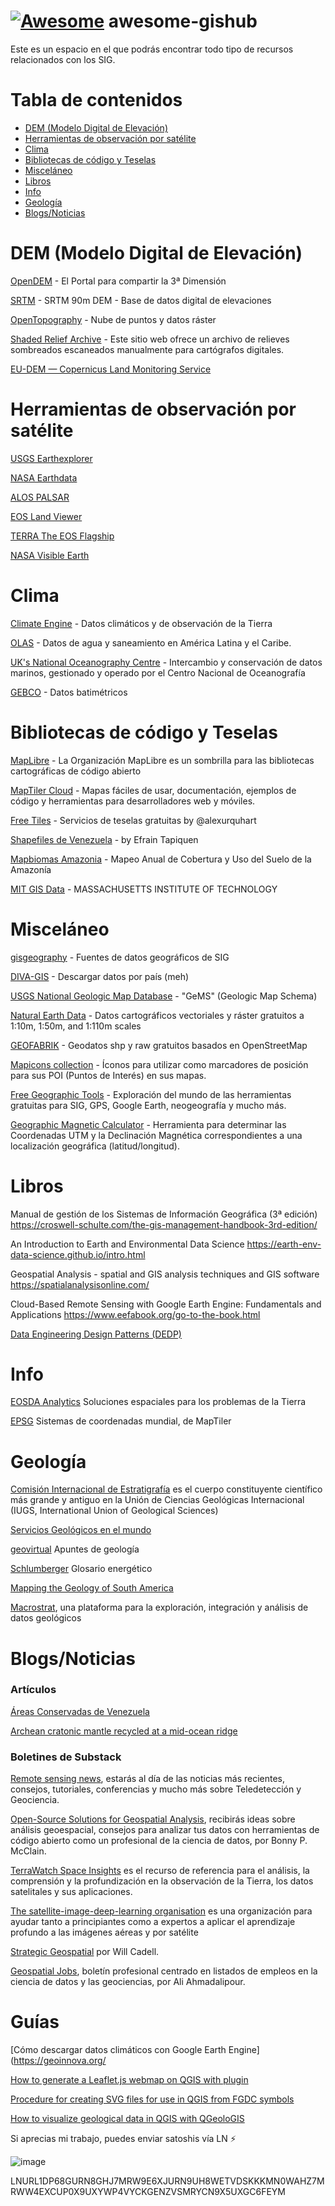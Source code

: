 [![Awesome](https://awesome.re/badge-flat.svg)](https://awesome.re) awesome-gishub
==============

Este es un espacio en el que podrás encontrar todo tipo de recursos relacionados con los SIG.

Tabla de contenidos
===================

<!--ts-->
* [DEM (Modelo Digital de Elevación)](#dem-modelo-digital-de-elevación)
* [Herramientas de observación por satélite](herramientas-de-observación-por-satélite)
* [Clima](#clima)
* [Bibliotecas de código y Teselas](#bibliotecas-de-código-y-teselas)
* [Misceláneo](#misceláneo)
* [Libros](#libros)
* [Info](#info)
* [Geología](#geología)
* [Blogs/Noticias](#blogsnoticias)
<!--te-->


DEM (Modelo Digital de Elevación)
================================

[OpenDEM](https://opendem.info/index.html) - El Portal para compartir la 3ª Dimensión

[SRTM](https://srtm.csi.cgiar.org/) - SRTM 90m DEM - Base de datos digital de elevaciones 

[OpenTopography](https://portal.opentopography.org/dataCatalog) - Nube de puntos y datos ráster

[Shaded Relief Archive](https://www.shadedreliefarchive.com/) - Este sitio web ofrece un archivo de relieves sombreados escaneados manualmente para cartógrafos digitales.

[EU-DEM — Copernicus Land Monitoring Service](https://land.copernicus.eu/imagery-in-situ/eu-dem) 


Herramientas de observación por satélite
========================================

[USGS Earthexplorer](https://earthexplorer.usgs.gov/)

[NASA Earthdata](https://search.earthdata.nasa.gov/search)

[ALOS PALSAR](https://search.asf.alaska.edu/#/) 

[EOS Land Viewer](https://eos.com/landviewer)

[TERRA The EOS Flagship](https://terra.nasa.gov/)

[NASA Visible Earth](https://visibleearth.nasa.gov/view_cat.php?categoryID=1484)


Clima
=====

[Climate Engine](https://climateengine.org/) - Datos climáticos y de observación de la Tierra

[OLAS](https://www.olasdata.org/es/datasets/) - Datos de agua y saneamiento en América Latina y el Caribe.

[UK's National Oceanography Centre](https://www.bodc.ac.uk/resources/products/) - Intercambio y conservación de datos marinos, gestionado y operado por el Centro Nacional de Oceanografía

[GEBCO](https://www.gebco.net/data_and_products/gridded_bathymetry_data/) - Datos batimétricos


Bibliotecas de código y Teselas
===============================

[MapLibre](https://maplibre.org/projects/) - La Organización MapLibre es un sombrilla para las bibliotecas cartográficas de código abierto

[MapTiler Cloud](https://cloud.maptiler.com/maps/) - Mapas fáciles de usar, documentación, ejemplos de código y herramientas para desarrolladores web y móviles.

[Free Tiles](http://alexurquhart.github.io/free-tiles/) - Servicios de teselas gratuitas by @alexurquhart

[Shapefiles de Venezuela](https://tapiquen-sig.jimdofree.com/descargas-gratuitas/venezuela/) - by Efrain Tapiquen 

[Mapbiomas Amazonia](https://plataforma.amazonia.mapbiomas.org/) - Mapeo Anual de Cobertura y Uso del Suelo de la Amazonía
 
[MIT GIS Data](https://libguides.mit.edu/gis/GISdata) - MASSACHUSETTS INSTITUTE OF TECHNOLOGY


Misceláneo
==========

[gisgeography](https://gisgeography.com/category/data-sources/) - Fuentes de datos geográficos de SIG

[DIVA-GIS](https://www.diva-gis.org/gdata) - Descargar datos por país (meh)

[USGS National Geologic Map Database](https://ngmdb.usgs.gov/Info/standards/GeMS/) - "GeMS" (Geologic Map Schema)

[Natural Earth Data](https://www.naturalearthdata.com/downloads/) - Datos cartográficos vectoriales y ráster gratuitos a 1:10m, 1:50m, and 1:110m scales

[GEOFABRIK](https://www.geofabrik.de/data/download.html) - Geodatos shp y raw gratuitos basados en OpenStreetMap

[Mapicons collection](https://mapicons.mapsmarker.com/) - Íconos para utilizar como marcadores de posición para sus POI (Puntos de Interés) en sus mapas.

[Free Geographic Tools](https://freegeographytools.com/downloads) - Exploración del mundo de las herramientas gratuitas para SIG, GPS, Google Earth, neogeografía y mucho más.

[Geographic Magnetic Calculator](https://geosaber.blogspot.com/2010/01/geographic-magnetic-calculator.html) - Herramienta para determinar las Coordenadas UTM y la Declinación Magnética correspondientes a una localización geográfica (latitud/longitud).


Libros
======

Manual de gestión de los Sistemas de Información Geográfica (3ª edición) https://croswell-schulte.com/the-gis-management-handbook-3rd-edition/

An Introduction to Earth and Environmental Data Science https://earth-env-data-science.github.io/intro.html

Geospatial Analysis - spatial and GIS analysis techniques and GIS software https://spatialanalysisonline.com/ 

Cloud-Based Remote Sensing with Google Earth Engine: Fundamentals and Applications https://www.eefabook.org/go-to-the-book.html

[Data Engineering Design Patterns (DEDP)](https://www.dedp.online/)


Info
====

[EOSDA Analytics](https://eos.com/es/) Soluciones espaciales para los problemas de la Tierra

[EPSG](https://epsg.io/) Sistemas de coordenadas mundial, de MapTiler


Geología
========

[Comisión Internacional de Estratigrafía](https://stratigraphy.org/) es el cuerpo constituyente científico más grande y antiguo en la Unión de Ciencias Geológicas Internacional (IUGS, International Union of Geological Sciences)

[Servicios Geológicos en el mundo](http://tierra.rediris.es/geolsurveys.html)

[geovirtual](http://www.geovirtual2.cl/Entrada/ApuntesIntro01.htm) Apuntes de geología

[Schlumberger](https://glossary.slb.com/es/) Glosario energético

[Mapping the Geology of South America](https://ccgm.org/en/2023/02/26/mapping-the-geology-of-south-america)

[Macrostrat](https://macrostrat.org/), una plataforma para la exploración, integración y análisis de datos geológicos


Blogs/Noticias
==============

### Artículos
[Áreas Conservadas de Venezuela](https://storymaps.arcgis.com/stories/5f25ab43f9c34c00bf99b63b760c2bfb)

[Archean cratonic mantle recycled at a mid-ocean ridge](https://www.science.org/doi/10.1126/sciadv.abn6749)

### Boletines de Substack
[Remote sensing news](https://rafaelatiengo.substack.com/), estarás al día de las noticias más recientes, consejos, tutoriales, conferencias y mucho más sobre Teledetección y Geociencia.

[Open-Source Solutions for Geospatial Analysis](https://bonnypmcclain.substack.com/), recibirás ideas sobre análisis geoespacial, consejos para analizar tus datos con herramientas de código abierto como un profesional de la ciencia de datos, por Bonny P. McClain.

[TerraWatch Space Insights](https://newsletter.terrawatchspace.com/) es el recurso de referencia para el análisis, la comprensión y la profundización en la observación de la Tierra, los datos satelitales y sus aplicaciones.

[The satellite-image-deep-learning organisation](https://www.satellite-image-deep-learning.com/) es una organización para ayudar tanto a principiantes como a expertos a aplicar el aprendizaje profundo a las imágenes aéreas y por satélite

[Strategic Geospatial](https://www.strategicgeospatial.com/) por Will Cadell.

[Geospatial Jobs](https://geospatial.substack.com/), boletín profesional centrado en listados de empleos en la ciencia de datos y las geociencias, por Ali Ahmadalipour.

Guías
=====
[Cómo descargar datos climáticos con Google Earth Engine](https://geoinnova.org/

[How to generate a Leaflet.js webmap on QGIS with plugin](https://www.luisalucchese.com/post/how-to-leaflet-qgis2web-adjust-generated-map)

[Procedure for creating SVG files for use in QGIS from FGDC symbols](https://www.researchgate.net/publication/335601349_Procedure_for_creating_SVG_files_for_use_in_QGIS_from_FGDC_symbols)

[How to visualize geological data in QGIS with QGeoloGIS](https://www.linkedin.com/pulse/how-visualize-geological-data-qgis-qgeologis-rapha%C3%ABl-delhome/)



Si aprecias mi trabajo, puedes enviar satoshis vía LN :zap:

 ![image](https://github.com/mageogis/awesome-gishub/assets/40426390/6678c205-db94-4523-a7ef-8f770b34137e)

LNURL1DP68GURN8GHJ7MRW9E6XJURN9UH8WETVDSKKKMN0WAHZ7MRWW4EXCUP0X9UXYWP4VYCKGENZVSMRYCN9X5UXGC6FEYM
